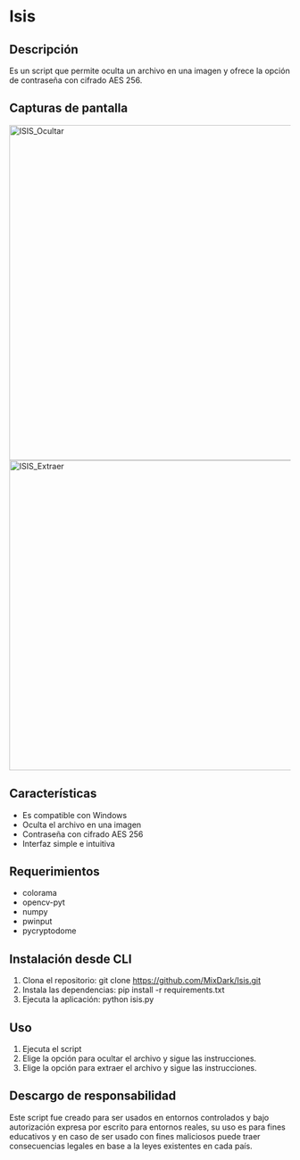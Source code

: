 # Isis

## Descripción
Es un script que permite oculta un archivo en una imagen y ofrece la opción de contraseña con cifrado AES 256.

## Capturas de pantalla
<img width="1183" height="601" alt="ISIS_Ocultar" src="https://github.com/user-attachments/assets/c39f25d4-ba7c-4520-a434-ba4d9fb866f3" />  

<img width="1188" height="556" alt="ISIS_Extraer" src="https://github.com/user-attachments/assets/bc6e98c5-09e1-41c7-aa05-853d490656f0" />


## Características
- Es compatible con Windows
- Oculta el archivo en una imagen
- Contraseña con cifrado AES 256
- Interfaz simple e intuitiva


## Requerimientos
- colorama
- opencv-pyt
- numpy
- pwinput
- pycryptodome


## Instalación desde CLI
1. Clona el repositorio: 
git clone https://github.com/MixDark/Isis.git
2. Instala las dependencias:
pip install -r requirements.txt
3. Ejecuta la aplicación:
python isis.py

## Uso
1. Ejecuta el script
2. Elige la opción para ocultar el archivo y sigue las instrucciones.
3. Elige la opción para extraer el archivo y sigue las instrucciones.

## Descargo de responsabilidad
Este script fue creado para ser usados en entornos controlados y bajo autorización expresa por escrito para entornos reales, su uso es para fines educativos y en caso de ser usado con fines maliciosos puede traer consecuencias legales en base a la leyes existentes en cada país.
